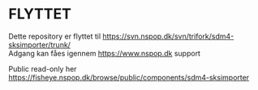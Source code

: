 FLYTTET
=========
Dette repository er flyttet til https://svn.nspop.dk/svn/trifork/sdm4-sksimporter/trunk/  
Adgang kan fåes igennem https://www.nspop.dk support  
  
Public read-only her https://fisheye.nspop.dk/browse/public/components/sdm4-sksimporter  
